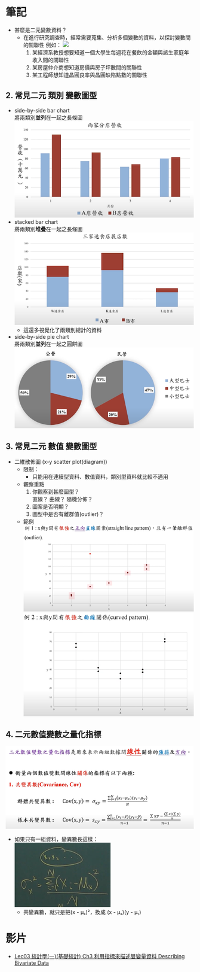 # 筆記
- 甚麼是二元變數資料？
  - 在進行研究調查時，經常需要蒐集、分析多個變數的資料，以探討變數間的關聯性
  例如：
  ![](<images/Ch3 利用指標來描述雙變量資料 Describing Bivariate Data/2024-06-12 (Wed) 16-29-03.png>)
    1. 某經濟系教授想要知道一個大學生每週花在餐飲的金額與該生家庭年收入間的關聯性
    2. 某房屋仲介商想知道房價與房子坪數間的關聯性
    3. 某工程師想知道晶圓良率與晶圓缺陷點數的關聯性
## 2. 常見二元 類別 變數圖型
- side-by-side bar chart  
  將兩類別**並列**在一起之長條圖
  ![](<images/Ch3 利用指標來描述雙變量資料 Describing Bivariate Data/2024-06-12 (Wed) 17-00-14.png>)
- stacked bar chart  
  將兩類別**堆疊**在一起之長條圖
  ![](<images/Ch3 利用指標來描述雙變量資料 Describing Bivariate Data/2024-06-12 (Wed) 17-00-54.png>)
  - 這還多視覺化了兩類別總計的資料
- side-by-side pie chart  
  將兩類別**並列**在一起之圓餅圖
  ![](<images/Ch3 利用指標來描述雙變量資料 Describing Bivariate Data/2024-06-12 (Wed) 17-04-12.png>)

## 3. 常見二元 數值 變數圖型
- 二維散佈圖 (x-y scatter plot(diagram))
  - 限制：
    - 只能用在連續型資料、數值資料，類別型資料就比較不適用
  - 觀察重點
    1. 你觀察到甚麼圖型？  
      直線？ 曲線？ 隨機分佈？
    2. 圖案是否明顯？
    3. 圖型中是否有離群值(outlier)？
  - 範例
    ![](<images/Ch3 利用指標來描述雙變量資料 Describing Bivariate Data/2024-06-12 (Wed) 17-10-40.png>)
    ![](<images/Ch3 利用指標來描述雙變量資料 Describing Bivariate Data/2024-06-12 (Wed) 17-11-21.png>)

## 4. 二元數值變數之量化指標
![](<images/Ch3 利用指標來描述雙變量資料 Describing Bivariate Data/2024-06-12 (Wed) 17-12-17.png>)
- 如果只有一組資料，變異數長這樣：
  ![](<images/Ch3 利用指標來描述雙變量資料 Describing Bivariate Data/2024-06-12 (Wed) 17-20-14.png>)
  - 共變異數，就只是把(x - μₓ)²，換成 (x - μₓ)(y - μᵧ)

# 影片
- [Lec03 統計學(一)(基礎統計) Ch3 利用指標來描述雙變量資料 Describing Bivariate Data](https://www.youtube.com/watch?v=HpxQoQYZAvw&list=PLj6E8qlqmkFvsst4-ww1mrax1D65FQI1m&index=3)
